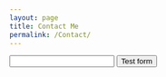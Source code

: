 ```yaml
---
layout: page
title: Contact Me
permalink: /Contact/
---
```


<form action="https://getsimpleform.com/messages?form_api_token=02fd1636fe23c16c9690ba37db508e76" method="post">
  <!-- the redirect_to is optional, the form will redirect to the referrer on submission -->
  <!--input type='hidden' name='redirect_to' value='<the complete return url e.g. http://fooey.com/thank-you.html>' /-->
  <!-- all your input fields here.... -->
  <input type='text' name='test' />
  <input type='submit' value='Test form' />
</form>
      
